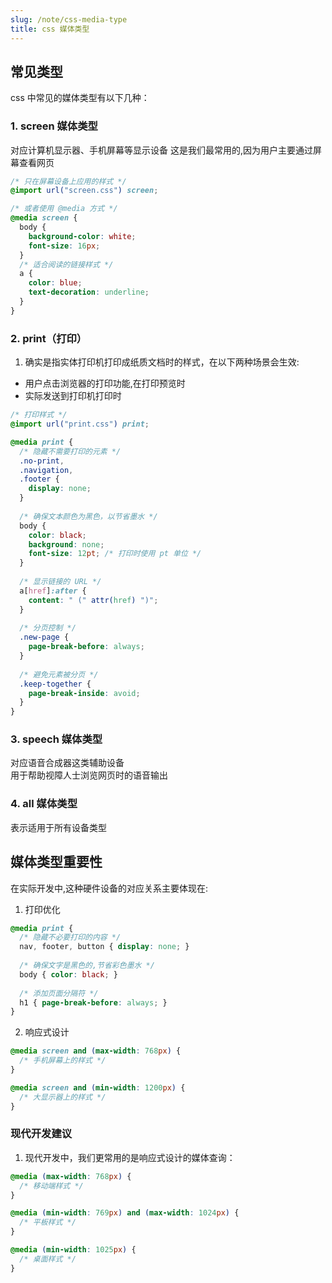 ```yaml
---
slug: /note/css-media-type
title: css 媒体类型
---
```

## 常见类型
css 中常见的媒体类型有以下几种：

### 1. screen 媒体类型
对应计算机显示器、手机屏幕等显示设备 
这是我们最常用的,因为用户主要通过屏幕查看网页

```css
/* 只在屏幕设备上应用的样式 */
@import url("screen.css") screen;

/* 或者使用 @media 方式 */
@media screen {
  body {
    background-color: white;
    font-size: 16px;
  }
  /* 适合阅读的链接样式 */
  a {
    color: blue;
    text-decoration: underline;
  }
}
```

### 2. print（打印）
1. 确实是指实体打印机打印成纸质文档时的样式，在以下两种场景会生效:
- 用户点击浏览器的打印功能,在打印预览时
- 实际发送到打印机打印时

```css
/* 打印样式 */
@import url("print.css") print;

@media print {
  /* 隐藏不需要打印的元素 */
  .no-print, 
  .navigation,
  .footer {
    display: none;
  }
  
  /* 确保文本颜色为黑色，以节省墨水 */
  body {
    color: black;
    background: none;
    font-size: 12pt; /* 打印时使用 pt 单位 */
  }
  
  /* 显示链接的 URL */
  a[href]:after {
    content: " (" attr(href) ")";
  }
  
  /* 分页控制 */
  .new-page {
    page-break-before: always;
  }
  
  /* 避免元素被分页 */
  .keep-together {
    page-break-inside: avoid;
  }
}
```

### 3. speech 媒体类型
对应语音合成器这类辅助设备  
用于帮助视障人士浏览网页时的语音输出

### 4. all 媒体类型
表示适用于所有设备类型  


## 媒体类型重要性
在实际开发中,这种硬件设备的对应关系主要体现在:
1. 打印优化
```css
@media print {
  /* 隐藏不必要打印的内容 */
  nav, footer, button { display: none; }
  
  /* 确保文字是黑色的,节省彩色墨水 */
  body { color: black; }
  
  /* 添加页面分隔符 */
  h1 { page-break-before: always; }
}
```

2. 响应式设计
```css
@media screen and (max-width: 768px) {
  /* 手机屏幕上的样式 */
}

@media screen and (min-width: 1200px) {
  /* 大显示器上的样式 */
}
```

### 现代开发建议

1. 现代开发中，我们更常用的是响应式设计的媒体查询：

```css
@media (max-width: 768px) {
  /* 移动端样式 */
}

@media (min-width: 769px) and (max-width: 1024px) {
  /* 平板样式 */
}

@media (min-width: 1025px) {
  /* 桌面样式 */
}
```

